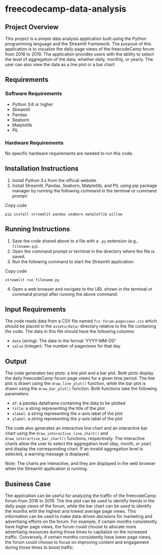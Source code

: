 
# freecodecamp-data-analysis

## Project Overview

This project is a simple data analysis application built using the Python programming language and the Streamlit framework. The purpose of this application is to visualize the daily page views of the freecodeCamp forum from 2016 to 2019. The application provides users with the ability to select the level of aggregation of the data, whether daily, monthly, or yearly. The user can also view the data as a line plot or a bar chart.


## Requirements

### Software Requirements

-   Python 3.6 or higher
-   Streamlit
-   Pandas
-   Seaborn
-   Matplotlib
-   PIL

### Hardware Requirements

No specific hardware requirements are needed to run this code.

## Installation Instructions

1.  Install Python 3.x from the official website.
2.  Install Streamlit, Pandas, Seaborn, Matplotlib, and PIL using pip package manager by running the following command in the terminal or command prompt:

Copy code

`pip install streamlit pandas seaborn matplotlib pillow` 

## Running Instructions

1.  Save the code shared above to a file with a `.py` extension (e.g., `filename.py`).
2.  Open the command prompt or terminal in the directory where the file is saved.
3.  Run the following command to start the Streamlit application:

Copy code

`streamlit run filename.py` 

4.  Open a web browser and navigate to the URL shown in the terminal or command prompt after running the above command.

## Input Requirements

The code reads data from a CSV file named `fcc-forum-pageviews.csv` which should be placed in the `assets/data/` directory relative to the file containing the code. The data in this file should have the following columns:

-   `date` (string): The date in the format 'YYYY-MM-DD'
-   `value` (integer): The number of pageviews for that day

## Output

The code generates two plots: a line plot and a bar plot. Both plots display the daily freecodeCamp forum page views for a given time period. The line plot is drawn using the `draw_line_plot()` function, while the bar plot is drawn using the `draw_bar_plot()` function. Both functions take the following parameters:

-   `df`: a pandas dataframe containing the data to be plotted
-   `title`: a string representing the title of the plot
-   `xlabel`: a string representing the x-axis label of the plot
-   `ylabel`: a string representing the y-axis label of the plot

The code also generates an interactive line chart and an interactive bar chart using the `draw_interactive_line_chart()` and `draw_interactive_bar_chart()` functions, respectively. The interactive charts allow the user to select the aggregation level (day, month, or year) and display the corresponding chart. If an invalid aggregation level is selected, a warning message is displayed.

Note: The charts are interactive, and they are displayed in the web browser when the Streamlit application is running.
## Business Case

The application can be useful for analyzing the traffic of the freecodeCamp forum from 2016 to 2019. The line plot can be used to identify trends in the daily page views of the forum, while the bar chart can be used to identify the months with the highest and lowest average page views. This information can be used to make data-driven decisions for marketing and advertising efforts on the forum. For example, if certain months consistently have higher page views, the forum could choose to allocate more advertising resources during those times to capitalize on the increased traffic. Conversely, if certain months consistently have lower page views, the forum could choose to focus on improving content and engagement during those times to boost traffic.